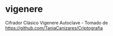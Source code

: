 # vigenere
Cifrador Clásico Vigenere Autoclave - Tomado de https://github.com/TaniaCanizares/Criptografia

